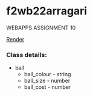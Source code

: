 # f2wb22arragari

WEBAPPS ASSIGNMENT 10

[Render](https://f2wb22arragari.onrender.com/)

### Class details:
* ball
    * ball_colour - string
    * ball_size - number
    * ball_cost - number

